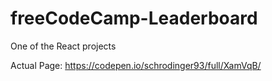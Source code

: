 # freeCodeCamp-Leaderboard
One of the React projects

Actual Page: https://codepen.io/schrodinger93/full/XamVqB/
